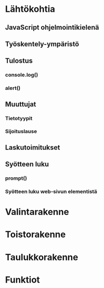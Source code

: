 # Lähtökohtia

## JavaScript ohjelmointikielenä

## Työskentely-ympäristö

## Tulostus
### console.log()
### alert()

## Muuttujat
### Tietotyypit
### Sijoituslause

## Laskutoimitukset

## Syötteen luku
### prompt()
### Syötteen luku web-sivun elementistä

# Valintarakenne

# Toistorakenne

# Taulukkorakenne

# Funktiot
